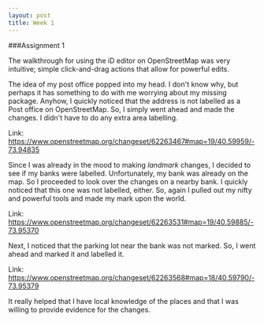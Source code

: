 ```yaml
---
layout: post
title: Week 1
---
```



###Assignment 1

The walkthrough for using the iD editor on OpenStreetMap was very intuitive; simple click-and-drag actions that allow for powerful edits.

The idea of my post office popped into my head. I don't know why, but perhaps it has something to do with me worrying about my
missing package. Anyhow, I quickly noticed that the address is not labelled as a Post office on OpenStreetMap. So, I simply went ahead and made the changes. I didn't have to do any extra area labelling. 

Link: https://www.openstreetmap.org/changeset/62263467#map=19/40.59959/-73.94835

Since I was already in the mood to making *landmark* changes, I decided to see if my banks were labelled. Unfortunately, my bank was already on the map. So I proceeded to look over the changes on a nearby bank. I quickly noticed that this one was not labelled, either. So, again I pulled out my nifty and powerful tools and made my mark upon the world.

Link: https://www.openstreetmap.org/changeset/62263531#map=19/40.59885/-73.95370

Next, I noticed that the parking lot near the bank was not marked. So, I went ahead and marked it and labelled it. 

Link: https://www.openstreetmap.org/changeset/62263568#map=18/40.59790/-73.95379

It really helped that I have local knowledge of the places and that I was willing to provide evidence for the changes. 
